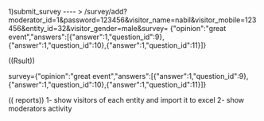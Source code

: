 1)submit_survey   ---- >  /survey/add?moderator_id=1&password=123456&visitor_name=nabil&visitor_mobile=123456&entity_id=32&visitor_gender=male&survey=
{"opinion":"great event","answers":[{"answer":1,"question_id":9},{"answer":1,"question_id":10},{"answer":1,"question_id":11}]}
	
  
  ((Rsult)) 
  
  survey={"opinion":"great event","answers":[{"answer":1,"question_id":9},{"answer":1,"question_id":10},{"answer":1,"question_id":11}]}

(( reports))
1- show visitors of each entity and import it to excel 
2- show moderators activity 
